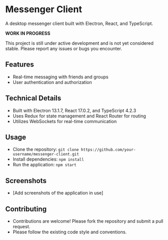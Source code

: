 # Messenger Client

A desktop messenger client built with Electron, React, and TypeScript.

**WORK IN PROGRESS**

This project is still under active development and is not yet considered stable. Please report any issues or bugs you encounter.

## Features

* Real-time messaging with friends and groups
* User authentication and authorization

## Technical Details

* Built with Electron 13.1.7, React 17.0.2, and TypeScript 4.2.3
* Uses Redux for state management and React Router for routing
* Utilizes WebSockets for real-time communication

## Usage

* Clone the repository: `git clone https://github.com/your-username/messenger-client.git`
* Install dependencies: `npm install`
* Run the application: `npm start`

## Screenshots

* [Add screenshots of the application in use]

## Contributing

* Contributions are welcome! Please fork the repository and submit a pull request.
* Please follow the existing code style and conventions.
